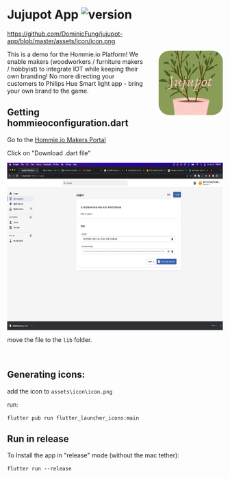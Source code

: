 # Jujupot App ![version]
https://github.com/DominicFung/jujupot-app/blob/master/assets/icon/icon.png

<img src="https://github.com/DominicFung/jujupot-app/blob/master/assets/icon/icon.png?raw=true" align="right" style="border-radius: 25px; margin-left: 30px;"
     alt="Loggistical.ly logo by Dom Fung" width="150" height="150">

This is a demo for the Hommie.io Platform! We enable makers (woodworkers / furniture makers / hobbyist) to integrate IOT while keeping their own branding! No more directing your customers to Philips Hue Smart light app - bring your own brand to the game.

[version]:       https://img.shields.io/badge/version-0.1-green

## Getting hommieoconfiguration.dart
Go to the [Hommie.io Makers Portal](https://makers.hommie.io)

Click on "Download .dart file"

<p align="center">
<img src="https://github.com/DominicFung/jujupot-app/blob/master/readme-assets/Screen%20Shot%202022-01-28.png?raw=true" align="center"
     alt="Screenshot of Logistical.ly" width="830" height="390">
</p>

move the file to the `lib` folder.

<br>

## Generating icons:
add the icon to ```assets\icon\icon.png```

run:
```
flutter pub run flutter_launcher_icons:main
```

## Run in release

To Install the app in "release" mode (without the mac tether):
```
flutter run --release
```